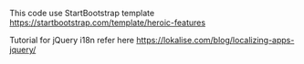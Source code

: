This code use StartBootstrap template
https://startbootstrap.com/template/heroic-features

Tutorial for jQuery i18n refer here
https://lokalise.com/blog/localizing-apps-jquery/